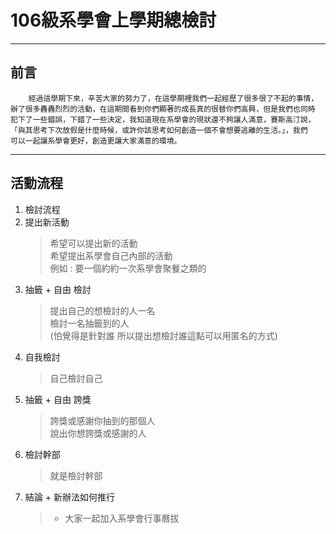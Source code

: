 # **106級系學會上學期總檢討** #
--------------------------------

## 前言
````
	經過這學期下來，辛苦大家的努力了，在這學期裡我們一起經歷了很多很了不起的事情，
辦了很多轟轟烈烈的活動，在這期間看到你們顯著的成長真的很替你們高興，但是我們也同時
犯下了一些錯誤，下錯了一些決定，我知道現在系學會的現狀還不夠讓人滿意，賽斯高汀說，
「與其思考下次放假是什麼時候，或許你該思考如何創造一個不會想要逃離的生活。」，我們
可以一起讓系學會更好，創造更讓大家滿意的環境。
````
----------------------------------

**活動流程**
-------------------------------------
1. 檢討流程
2. 提出新活動
	>希望可以提出新的活動  
	希望提出系學會自己內部的活動  
	例如 : 要一個約約一次系學會聚餐之類的
3. 抽籤 + 自由 檢討
	>提出自己的想檢討的人一名  
	檢討一名抽籤到的人  
	(怕覺得是針對誰 所以提出想檢討誰這點可以用匿名的方式)
4. 自我檢討
	> 自己檢討自己
5. 抽籤 + 自由 誇獎
	> 誇獎或感謝你抽到的那個人  
	說出你想誇獎或感謝的人
6. 檢討幹部
	>就是檢討幹部
7. 結論 + 新辦法如何推行
	>* 大家一起加入系學會行事曆拔
